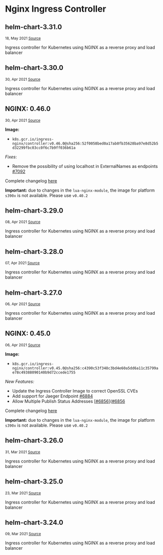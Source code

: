 # Nginx Ingress Controller

<div class='component'>
<demo-component app-code="nginx-ingress-controller"/>
</div>


## helm-chart-3.31.0
<p style="font-size:12px;"> 18, May 2021 
<a href="https://github.com/kubernetes/ingress-nginx/releases/tag/helm-chart-3.31.0" target="_blank"> 
Source </a><OutboundLink /></p>
<p>Ingress controller for Kubernetes using NGINX as a reverse proxy and load balancer</p>

## helm-chart-3.30.0
<p style="font-size:12px;"> 30, Apr 2021 
<a href="https://github.com/kubernetes/ingress-nginx/releases/tag/helm-chart-3.30.0" target="_blank"> 
Source </a><OutboundLink /></p>
<p>Ingress controller for Kubernetes using NGINX as a reverse proxy and load balancer</p>

## NGINX: 0.46.0
<p style="font-size:12px;"> 30, Apr 2021 
<a href="https://github.com/kubernetes/ingress-nginx/releases/tag/controller-v0.46.0" target="_blank"> 
Source </a><OutboundLink /></p>
<p><strong>Image:</strong></p>
<ul>
<li><code>k8s.gcr.io/ingress-nginx/controller:v0.46.0@sha256:52f0058bed0a17ab0fb35628ba97e8d52b5d32299fbc03cc0f6c7b9ff036b61a</code></li>
</ul>
<p><em>Fixes</em>:</p>
<ul>
<li>Remove the possibility of using localhost in ExternalNames as endpoints <a href="https://github.com/kubernetes/ingress-nginx/pull/7092">#7092</a></li>
</ul>
<p>Complete changelog <a href="https://github.com/kubernetes/ingress-nginx/blob/master/Changelog.md">here</a></p>
<p><strong>Important:</strong> due to changes in the <code>lua-nginx-module</code>, the image for platform <code>s390x</code> is not available. Please use <code>v0.40.2</code></p>

## helm-chart-3.29.0
<p style="font-size:12px;"> 08, Apr 2021 
<a href="https://github.com/kubernetes/ingress-nginx/releases/tag/helm-chart-3.29.0" target="_blank"> 
Source </a><OutboundLink /></p>
<p>Ingress controller for Kubernetes using NGINX as a reverse proxy and load balancer</p>

## helm-chart-3.28.0
<p style="font-size:12px;"> 07, Apr 2021 
<a href="https://github.com/kubernetes/ingress-nginx/releases/tag/helm-chart-3.28.0" target="_blank"> 
Source </a><OutboundLink /></p>
<p>Ingress controller for Kubernetes using NGINX as a reverse proxy and load balancer</p>

## helm-chart-3.27.0
<p style="font-size:12px;"> 06, Apr 2021 
<a href="https://github.com/kubernetes/ingress-nginx/releases/tag/helm-chart-3.27.0" target="_blank"> 
Source </a><OutboundLink /></p>
<p>Ingress controller for Kubernetes using NGINX as a reverse proxy and load balancer</p>

## NGINX: 0.45.0
<p style="font-size:12px;"> 06, Apr 2021 
<a href="https://github.com/kubernetes/ingress-nginx/releases/tag/controller-v0.45.0" target="_blank"> 
Source </a><OutboundLink /></p>
<p><strong>Image:</strong></p>
<ul>
<li><code>k8s.gcr.io/ingress-nginx/controller:v0.45.0@sha256:c4390c53f348c3bd4e60a5dd6a11c35799ae78c49388090140b9d72ccede1755</code></li>
</ul>
<p><em>New Features:</em></p>
<ul>
<li>Update the Ingress Controller Image to correct OpenSSL CVEs</li>
<li>Add support for Jaeger Endpoint <a href="https://github.com/kubernetes/ingress-nginx/pull/6884">#6884</a></li>
<li>Allow Multiple Publish Status Addresses [<a class="issue-link js-issue-link" href="https://github.com/kubernetes/ingress-nginx/pull/6856">#6856</a>](<a class="issue-link js-issue-link" href="https://github.com/kubernetes/ingress-nginx/pull/6856">#6856</a></li>
</ul>
<p>Complete changelog <a href="https://github.com/kubernetes/ingress-nginx/blob/master/Changelog.md">here</a></p>
<p><strong>Important:</strong> due to changes in the <code>lua-nginx-module</code>, the image for platform <code>s390x</code> is not available. Please use <code>v0.40.2</code></p>

## helm-chart-3.26.0
<p style="font-size:12px;"> 31, Mar 2021 
<a href="https://github.com/kubernetes/ingress-nginx/releases/tag/helm-chart-3.26.0" target="_blank"> 
Source </a><OutboundLink /></p>
<p>Ingress controller for Kubernetes using NGINX as a reverse proxy and load balancer</p>

## helm-chart-3.25.0
<p style="font-size:12px;"> 23, Mar 2021 
<a href="https://github.com/kubernetes/ingress-nginx/releases/tag/helm-chart-3.25.0" target="_blank"> 
Source </a><OutboundLink /></p>
<p>Ingress controller for Kubernetes using NGINX as a reverse proxy and load balancer</p>

## helm-chart-3.24.0
<p style="font-size:12px;"> 09, Mar 2021 
<a href="https://github.com/kubernetes/ingress-nginx/releases/tag/helm-chart-3.24.0" target="_blank"> 
Source </a><OutboundLink /></p>
<p>Ingress controller for Kubernetes using NGINX as a reverse proxy and load balancer</p>
